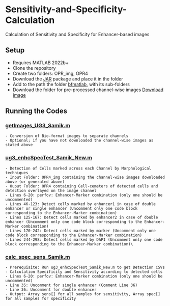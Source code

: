 # Sensitivity-and-Specificity-Calculation
Calculation of Sensitivity and Specificity for Enhancer-based images

## Setup
- Requires MATLAB 2022b+
- Clone the repository
- Create two folders: OPR_img, OPR4
- Download the [JAR](https://drive.google.com/file/d/1QsUZE0iuNcTvmb4uFuyjx8QumM7EAAY4/view?usp=sharing) package and place it in the folder
- Add to the path the folder [bfmatlab](https://github.com/MitraLab-Organization/Sensitivity-and-Specificity-Calculation/tree/main/bfmatlab/bfmatlab), with its sub-folders
- Download the folder for pre-processed channel-wise images [Download image](https://drive.google.com/drive/folders/1jow6-PwMH-pGd_4WXsnIezbj2LBiIAbP?usp=drive_link)

## Running the Codes

### [getImages_UG3_Samik.m](https://github.com/MitraLab-Organization/Sensitivity-and-Specificity-Calculation/blob/main/getImages_UG3_Samik.m)
    - Conversion of Bio-format images to separate channels
    - Optional; if you have not downloaded the channel-wise images as stated above

### [ug3_enhcSpecTest_Samik_New.m](https://github.com/MitraLab-Organization/Sensitivity-and-Specificity-Calculation/blob/main/ug3_enhcSpecTest_Samik_New.m)
    - Detection of Cells marked across each Channel by Morphological techniques
    - Input Folder: OPR4_img containing the channel-wise images downloaded above (or generated above)
    - Ouput Folder: OPR4 containing Cell-cemeters of detected cells and detection overlayed on the image channel
    - Lines 6-20: perfov: Enhancer-Marker combination (only one should be uncommented)
    - Lines 46-123: Detect cells marked by enhancer1 in case of double enhancer or single enhancer (Uncomment only one code block corresponding to the Enhancer-Marker combination) 
    - Lines 125-167: Detect cells marked by enhancer2 in case of double enhancer (Uncomment only one code block corresponding to the Enhancer-Marker combination)
    - Lines 170-242: Detect cells marked by marker (Uncomment only one code block corresponding to the Enhancer-Marker combination)
    - Lines 244-298: Detect cells marked by DAPI (Uncomment only one code block corresponding to the Enhancer-Marker combination)\

### [calc_spec_sens_Samik.m](https://github.com/MitraLab-Organization/Sensitivity-and-Specificity-Calculation/blob/main/calc_spec_sens_Samik.m)
    - Prerequisite: Run ug3_enhcSpecTest_Samik_New.m to get Detection CSVs
    - Calculation Specificity and Sensitivity according to detected cells
    - Lines 6-20: perfov: Enhancer-Marker combination (only one should be uncommented)
    - Line 35: Uncomment for single enhancer (Comment Line 36)
    - Line 36: Uncomment for double enhancer
    - Output: Array sens[] for all samples for sensitivity, Array spec[] for all samples for specificity

